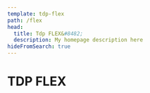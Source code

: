 ```yaml
---
template: tdp-flex
path: /flex
head: 
  title: Tdp FLEX&#8482;
  description: My homepage description here
hideFromSearch: true
---
```


# TDP FLEX


